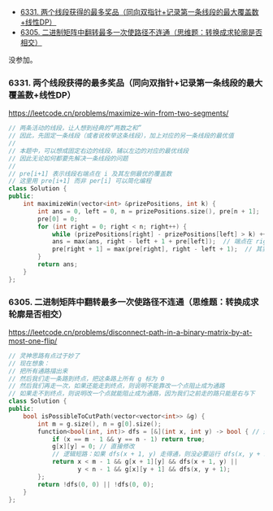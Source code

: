 
<!-- @import "[TOC]" {cmd="toc" depthFrom=1 depthTo=6 orderedList=false} -->

<!-- code_chunk_output -->

- [6331. 两个线段获得的最多奖品（同向双指针+记录第一条线段的最大覆盖数+线性DP）](#-6331-两个线段获得的最多奖品同向双指针记录第一条线段的最大覆盖数线性dp)
- [6305. 二进制矩阵中翻转最多一次使路径不连通（思维题：转换成求轮廓是否相交）](#-6305-二进制矩阵中翻转最多一次使路径不连通思维题转换成求轮廓是否相交)

<!-- /code_chunk_output -->

没参加。

### 6331. 两个线段获得的最多奖品（同向双指针+记录第一条线段的最大覆盖数+线性DP）

https://leetcode.cn/problems/maximize-win-from-two-segments/

```cpp
// 两条活动的线段，让人想到经典的“两数之和”
// 因此，先固定一条线段（或者说枚举这条线段），加上对应的另一条线段的最优值
//
// 本题中，可以想成固定右边的线段，辅以左边的对应的最优线段
// 因此无论如何都要先解决一条线段的问题
//
// pre[i+1] 表示线段右端点在 i 及其左侧最优的覆盖数
// 这里用 pre[i+1] 而非 per[i] 可以简化编程
class Solution {
public:
    int maximizeWin(vector<int> &prizePositions, int k) {
        int ans = 0, left = 0, n = prizePositions.size(), pre[n + 1];
        pre[0] = 0;
        for (int right = 0; right < n; right++) {
            while (prizePositions[right] - prizePositions[left] > k) ++left;
            ans = max(ans, right - left + 1 + pre[left]);  // 端点在 right 的线段 + left 之前最右的话
            pre[right + 1] = max(pre[right], right - left + 1);  // 其实这里有点线性 DP 的味道
        }
        return ans;
    }
};
```

### 6305. 二进制矩阵中翻转最多一次使路径不连通（思维题：转换成求轮廓是否相交）

https://leetcode.cn/problems/disconnect-path-in-a-binary-matrix-by-at-most-one-flip/

```cpp
// 灵神思路有点过于妙了
// 现在想象：
// 把所有通路描出来
// 然后我们走一条路到终点，把这条路上所有 g 标为 0
// 然后我们再走一次，如果还能走到终点，则说明不能靠改一个点阻止成为通路
// 如果走不到终点，则说明改一个点就能阻止成为通路，因为我们之前走的路只能是右与下
class Solution {
public:
    bool isPossibleToCutPath(vector<vector<int>> &g) {
        int m = g.size(), n = g[0].size();
        function<bool(int, int)> dfs = [&](int x, int y) -> bool { // 返回能否到达终点
            if (x == m - 1 && y == n - 1) return true;
            g[x][y] = 0; // 直接修改
            // 逻辑短路：如果 dfs(x + 1, y) 走得通，则没必要运行 dfs(x, y + 1)
            return x < m - 1 && g[x + 1][y] && dfs(x + 1, y) ||
                   y < n - 1 && g[x][y + 1] && dfs(x, y + 1);
        };
        return !dfs(0, 0) || !dfs(0, 0);
    }
};
```
